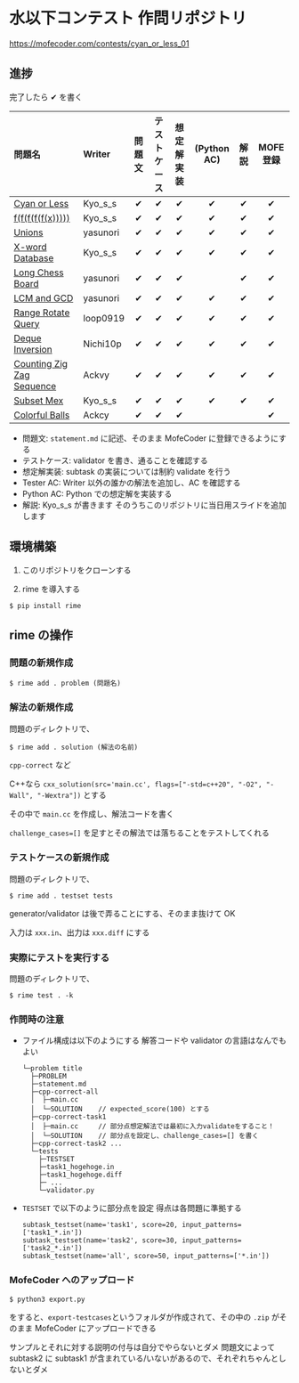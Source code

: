# 水以下コンテスト 作問リポジトリ

https://mofecoder.com/contests/cyan_or_less_01

## 進捗

完了したら ✔ を書く

| 問題名                                                                 | Writer   | 問題文 | テストケース | 想定解実装 | (Python AC) | 解説 | MOFE 登録　 |
| :--------------------------------------------------------------------- | :------- | :----: | :----------: | :--------: | :---------: | :--: | :---------: |
| [Cyan or Less](https://mofecoder.com/manage/problems/160)              | Kyo_s_s  |   ✔    |      ✔       |     ✔      |      ✔      |  ✔   |      ✔      |
| [f(f(f(f(f(x)))))](https://mofecoder.com/manage/problems/159)          | Kyo_s_s  |   ✔    |      ✔       |     ✔      |      ✔      |  ✔   |      ✔      |
| [Unions](https://mofecoder.com/manage/problems/143)                    | yasunori |   ✔    |      ✔       |     ✔      |      ✔      |  ✔   |      ✔      |
| [X-word Database](https://mofecoder.com/manage/problems/141)           | Kyo_s_s  |   ✔    |      ✔       |     ✔      |      ✔      |  ✔   |      ✔      |
| [Long Chess Board](https://mofecoder.com/manage/problems/144)          | yasunori |   ✔    |      ✔       |     ✔      |             |  ✔   |      ✔      |
| [LCM and GCD](https://mofecoder.com/manage/problems/155)               | yasunori |   ✔    |      ✔       |     ✔      |      ✔      |  ✔   |      ✔      |
| [Range Rotate Query](https://mofecoder.com/manage/problems/162)        | loop0919 |   ✔    |      ✔       |     ✔      |      ✔      |  ✔   |      ✔      |
| [Deque Inversion](https://mofecoder.com/manage/problems/170)           | Nichi10p |   ✔    |      ✔       |     ✔      |      ✔      |  ✔   |      ✔      |
| [Counting Zig Zag Sequence](https://mofecoder.com/manage/problems/142) | Ackvy    |   ✔    |      ✔       |     ✔      |      ✔      |  ✔   |      ✔      |
| [Subset Mex](https://mofecoder.com/manage/problems/161)                | Kyo_s_s  |   ✔    |      ✔       |     ✔      |      ✔      |  ✔   |      ✔      |
| [Colorful Balls](https://mofecoder.com/manage/problems/171)            | Ackcy    |   ✔    |      ✔       |     ✔      |            |     |      ✔      |

- 問題文: `statement.md` に記述、そのまま MofeCoder に登録できるようにする
- テストケース: validator を書き、通ることを確認する
- 想定解実装: subtask の実装については制約 validate を行う
- Tester AC: Writer 以外の誰かの解法を追加し、AC を確認する
- Python AC: Python での想定解を実装する
- 解説: Kyo_s_s が書きます そのうちこのリポジトリに当日用スライドを追加します

## 環境構築

1. このリポジトリをクローンする

1. rime を導入する

```
$ pip install rime
```

## rime の操作

### 問題の新規作成

```
$ rime add . problem (問題名)
```

### 解法の新規作成

問題のディレクトリで、

```
$ rime add . solution (解法の名前)
```

`cpp-correct` など

C++なら `cxx_solution(src='main.cc', flags=["-std=c++20", "-O2", "-Wall", "-Wextra"])` とする

その中で `main.cc` を作成し、解法コードを書く

`challenge_cases=[]` を足すとその解法では落ちることをテストしてくれる

### テストケースの新規作成

問題のディレクトリで、

```
$ rime add . testset tests
```

generator/validator は後で弄ることにする、そのまま抜けて OK

入力は `xxx.in`、出力は `xxx.diff` にする

### 実際にテストを実行する

問題のディレクトリで、

```
$ rime test . -k
```

### 作問時の注意

- ファイル構成は以下のようにする 解答コードや validator の言語はなんでもよい
  ```
  └─problem title
    ├─PROBLEM
    ├─statement.md
    ├─cpp-correct-all
    │  ├─main.cc
    │  └─SOLUTION    // expected_score(100) とする
    ├─cpp-correct-task1
    │  ├─main.cc     // 部分点想定解法では最初に入力validateをすること！
    │  └─SOLUTION    // 部分点を設定し、challenge_cases=[] を書く
    ├─cpp-correct-task2 ...
    └─tests
      ├─TESTSET
      ├─task1_hogehoge.in
      ├─task1_hogehoge.diff
      ├─ ...
      └─validator.py
  ```
- `TESTSET` で以下のように部分点を設定 得点は各問題に準拠する
  ```
  subtask_testset(name='task1', score=20, input_patterns=['task1_*.in'])
  subtask_testset(name='task2', score=30, input_patterns=['task2_*.in'])
  subtask_testset(name='all', score=50, input_patterns=['*.in'])
  ```

### MofeCoder へのアップロード

```
$ python3 export.py
```

をすると、`export-testcases`というフォルダが作成されて、その中の `.zip` がそのまま MofeCoder にアップロードできる

サンプルとそれに対する説明の付与は自分でやらないとダメ
問題文によって subtask2 に subtask1 が含まれている/いないがあるので、それぞれちゃんとしないとダメ
